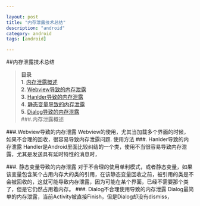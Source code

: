 ```yaml
---

layout: post
title: "内存泄露技术总结"
description: "android"
category: android
tags: [android]

---
```


##内存泄露技术总结

> **目录**  
> **1**. [内存泄露概述](#anchor_digest)  
> **2**. [Webview导致的内存泄露](#anchor_webview)  
> **3**. [Hanlder导致的内存泄露](#anchor_handler)  
> **4**. [静态变量导致的内存泄露](#anchor_static_field)  
> **5**. [Dialog导致的内存泄露](#anchor_dialog)  
<a name="anchor_digest"></a>
###.内存泄露概述

<a name="anchor_webview"></a>
###.Webview导致的内存泄露
Webview的使用，尤其当加载多个界面的时候，如果不合理的回收，很容易导致内存泄露问题.
使用方法
<a name="anchor_handler"></a>
###. Hanlder导致的内存泄露
Handler是Android里面比较纠结的一个类，使用不当很容易导致内存泄露，尤其是发送具有延时特性的消息时，

<a name="anchor_static_field"></a>
###. 静态变量导致的内存泄露
对于不合理的使用单利模式，或者静态变量，如果该变量包含某个占用内存大的类的引用，在该静态变量回收之前，被引用的类是不会被回收的，这就可能导致内存泄露，因为可能在某个界面，已经不需要那个类了，但是它仍然占用着内存。
<a name="anchor_dialog"></a>
###. Dialog不合理使用导致的内存泄露
Dialog最简单的内存泄露，当前Activity被直接Finish，但是Dialog却没有dismiss，